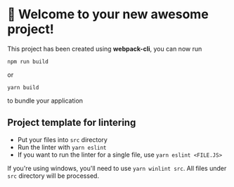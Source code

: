 # 🚀 Welcome to your new awesome project!

This project has been created using **webpack-cli**, you can now run

```
npm run build
```

or

```
yarn build
```

to bundle your application
## Project template for lintering
- Put your files into `src` directory
- Run the linter with `yarn eslint`
- If you want to run the linter for a single file, use `yarn eslint <FILE.JS>`

If you're using windows, you'll need to use `yarn winlint src`. All files under `src` directory will be processed.
